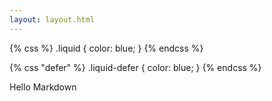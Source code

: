 ```yaml
---
layout: layout.html
---
```


{% css %}
.liquid { color: blue; }
{% endcss %}

{% css "defer" %}
.liquid-defer { color: blue; }
{% endcss %}

Hello Markdown
